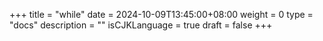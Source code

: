+++
title = "while"
date = 2024-10-09T13:45:00+08:00
weight = 0
type = "docs"
description = ""
isCJKLanguage = true
draft = false
+++